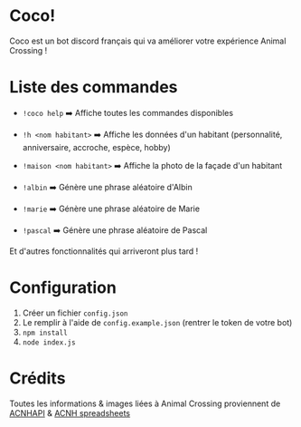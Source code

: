 # Coco!

Coco est un bot discord français qui va améliorer votre expérience Animal Crossing !

# Liste des commandes
* `!coco help` ➡️ Affiche toutes les commandes disponibles

* `!h <nom habitant>` ➡️ Affiche les données d'un habitant (personnalité, anniversaire, accroche, espèce, hobby)
* `!maison <nom habitant>` ➡️ Affiche la photo de la façade d'un habitant

* `!albin` ➡️ Génère une phrase aléatoire d'Albin
* `!marie` ➡️ Génère une phrase aléatoire de Marie
* `!pascal` ➡️ Génère une phrase aléatoire de Pascal

Et d'autres fonctionnalités qui arriveront plus tard ! 

# Configuration

1. Créer un fichier `config.json` 
2. Le remplir à l'aide de `config.example.json` (rentrer le token de votre bot)
3. `npm install`
4. `node index.js`

# Crédits

Toutes les informations & images liées à Animal Crossing proviennent de [ACNHAPI](https://github.com/alexislours/ACNHAPI) & [ACNH spreadsheets](https://docs.google.com/spreadsheets/d/13d_LAJPlxMa_DubPTuirkIV4DERBMXbrWQsmSh8ReK4/)
